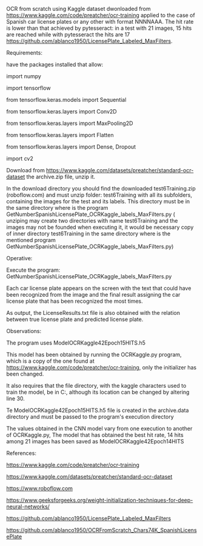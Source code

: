 OCR from scratch using Kaggle dataset dwonloaded from https://www.kaggle.com/code/preatcher/ocr-training  applied to the case of Spanish car license plates or any other with format NNNNAAA. The hit rate is lower than that achieved by pytesseract: in a test with 21 images, 15 hits are reached while with pytesseract the hits are 17 https://github.com/ablanco1950/LicensePlate_Labeled_MaxFilters.

Requirements:

have the packages installed that allow:

import numpy

import tensorflow

from tensorflow.keras.models import Sequential

from tensorflow.keras.layers import Conv2D

from tensorflow.keras.layers import MaxPooling2D

from tensorflow.keras.layers import Flatten

from tensorflow.keras.layers import Dense, Dropout

import cv2

Download from https://www.kaggle.com/datasets/preatcher/standard-ocr-dataset the archive.zip file, unzip it.

In the download directory you should find the downloaded test6Training.zip (roboflow.com) and must unzip folder: test6Training with all its subfolders, containing the images for the test and its labels. This directory must be in the same directory where is the program GetNumberSpanishLicensePlate_OCRKaggle_labels_MaxFilters.py ( unziping may create two directories with name test6Training and the images may not be founded when executing it, it would be necessary copy of inner directory test6Training in the same directory where is  the mentioned  program GetNumberSpanishLicensePlate_OCRKaggle_labels_MaxFilters.py)

Operative:

Execute the program: GetNumberSpanishLicensePlate_OCRKaggle_labels_MaxFilters.py

Each car license plate appears on the screen with the text that could have been recognized from the image and the final result assigning the car license plate that has been recognized the most times.

As output, the LicenseResults.txt file is also obtained with the relation between true license plate and predicted license plate.

Observations:

The program uses ModelOCRKaggle42Epoch15HITS.h5 

This model has been obtained by running the OCRKaggle.py program, which is a copy of the one found at https://www.kaggle.com/code/preatcher/ocr-training, only the initializer has been changed.

It also requires that the file directory, with the kaggle characters used to train the model, be in C:, although its location can be changed by altering line 30.

Te ModelOCRKaggle42Epoch15HITS.h5 file is created in the archive.data directory and must be passed to the program's execution directory

The values obtained in the CNN model vary from one execution to another of OCRKaggle.py, The model that has obtained the best hit rate, 14 hits among 21 images has been saved as ModelOCRKaggle42Epoch14HITS

References:

https://www.kaggle.com/code/preatcher/ocr-training

https://www.kaggle.com/datasets/preatcher/standard-ocr-dataset

https://www.roboflow.com

https://www.geeksforgeeks.org/weight-initialization-techniques-for-deep-neural-networks/
   
https://github.com/ablanco1950/LicensePlate_Labeled_MaxFilters

https://github.com/ablanco1950/OCRFromScratch_Chars74K_SpanishLicensePlate
